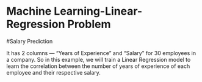 # Machine Learning-Linear-Regression Problem
#Salary Prediction

It has 2 columns — “Years of Experience” and “Salary” for 30 employees in a company. So in this example, we will train a Linear Regression model to learn the correlation between the number of years of experience of each employee and their respective salary. 
